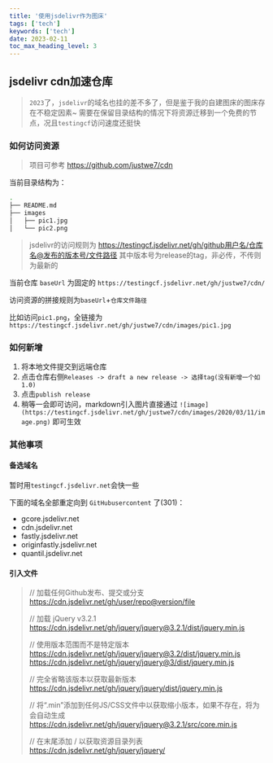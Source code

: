 ```yaml
---
title: '使用jsdelivr作为图床'
tags: ['tech']
keywords: ['tech']
date: 2023-02-11
toc_max_heading_level: 3
---
```


## jsdelivr cdn加速仓库
> `2023`了，`jsdelivr`的域名也挂的差不多了，但是鉴于我的自建图床的图床存在不稳定因素~ 需要在保留目录结构的情况下将资源迁移到一个免费的节点，况且`testingcf`访问速度还挺快

<!-- truncate -->

### 如何访问资源
> 项目可参考 https://github.com/justwe7/cdn

当前目录结构为：
```bash
.
├── README.md
├── images
│   ├── pic1.jpg
│   └── pic2.png
```
> jsdelivr的访问规则为 https://testingcf.jsdelivr.net/gh/github用户名/仓库名@发布的版本号/文件路径
> 其中版本号为release的tag，非必传，不传则为最新的

当前仓库 `baseUrl` 为固定的 `https://testingcf.jsdelivr.net/gh/justwe7/cdn/`

访问资源的拼接规则为`baseUrl`+`仓库文件路径`

比如访问`pic1.png`，全链接为`https://testingcf.jsdelivr.net/gh/justwe7/cdn/images/pic1.jpg`

### 如何新增
1. 将本地文件提交到远端仓库
2. 点击仓库右侧`Releases -> draft a new release -> 选择tag(没有新增一个如1.0)`
3. 点击`publish release`
4. 稍等一会即可访问，markdown引入图片直接通过 `![image](https://testingcf.jsdelivr.net/gh/justwe7/cdn/images/2020/03/11/image.png)` 即可生效

### 其他事项
#### 备选域名
暂时用`testingcf.jsdelivr.net`会快一些

下面的域名全部重定向到 `GitHubusercontent` 了(301)：
- gcore.jsdelivr.net
- cdn.jsdelivr.net
- fastly.jsdelivr.net
- originfastly.jsdelivr.net
- quantil.jsdelivr.net

#### 引入文件
> // 加载任何Github发布、提交或分支
> https://cdn.jsdelivr.net/gh/user/repo@version/file
> 
> // 加载 jQuery v3.2.1
> https://cdn.jsdelivr.net/gh/jquery/jquery@3.2.1/dist/jquery.min.js
> 
> // 使用版本范围而不是特定版本
> https://cdn.jsdelivr.net/gh/jquery/jquery@3.2/dist/jquery.min.js   https://cdn.jsdelivr.net/gh/jquery/jquery@3/dist/jquery.min.js
>  
> // 完全省略该版本以获取最新版本
> https://cdn.jsdelivr.net/gh/jquery/jquery/dist/jquery.min.js
>  
> // 将“.min”添加到任何JS/CSS文件中以获取缩小版本，如果不存在，将为会自动生成
> https://cdn.jsdelivr.net/gh/jquery/jquery@3.2.1/src/core.min.js
> 
> // 在末尾添加 / 以获取资源目录列表
> https://cdn.jsdelivr.net/gh/jquery/jquery/